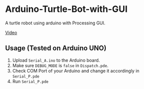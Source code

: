 # Arduino-Turtle-Bot-with-GUI

A turtle robot using arduino with Processing GUI.

[Video](https://dl.dropboxusercontent.com/u/37025464/20160507_215210.mp4)

## Usage (Tested on Arduino UNO)

1. Upload `Serial_A.ino` to the Arduino board.
2. Make sure `DEBUG_MODE` is `false` in `Dispatch.pde`.
3. Check COM Port of your Arduino and change it accordingly in `Serial_P.pde`
4. Run `Serial_P.pde`
